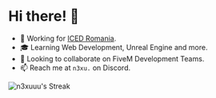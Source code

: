 # Hi there! 👋

- 💼 Working for [ICED Romania](https://discord.gg/iced).
- 🎓 Learning Web Development, Unreal Engine and more.
- 👯 Looking to collaborate on FiveM Development Teams.
- 📫 Reach me at `n3xu.` on Discord.

![n3xuuu's Streak](https://github-readme-streak-stats.herokuapp.com/?user=n3xuuu&theme=dark&hide_border=true)
